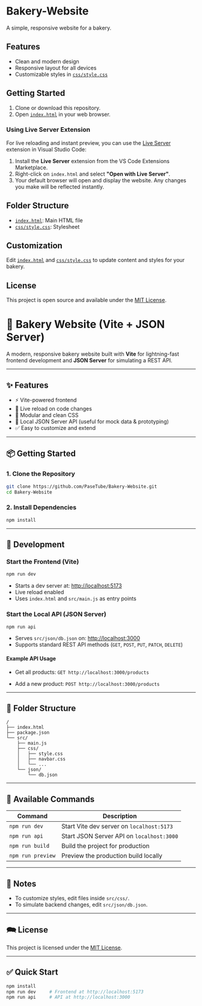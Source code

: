 # Bakery-Website

A simple, responsive website for a bakery.

## Features

- Clean and modern design
- Responsive layout for all devices
- Customizable styles in [`css/style.css`](css/style.css)

## Getting Started

1. Clone or download this repository.
2. Open [`index.html`](index.html) in your web browser.

### Using Live Server Extension

For live reloading and instant preview, you can use the [Live Server](https://marketplace.visualstudio.com/items?itemName=ritwickdey.LiveServer) extension in Visual Studio Code:

1. Install the **Live Server** extension from the VS Code Extensions Marketplace.
2. Right-click on `index.html` and select **"Open with Live Server"**.
3. Your default browser will open and display the website. Any changes you make will be reflected instantly.

## Folder Structure

- [`index.html`](index.html): Main HTML file
- [`css/style.css`](css/style.css): Stylesheet

## Customization

Edit [`index.html`](index.html) and [`css/style.css`](css/style.css) to update content and styles for your bakery.

## License

This project is open source and available under the [MIT License](LICENSE).


# 🍞 Bakery Website (Vite + JSON Server)

A modern, responsive bakery website built with **Vite** for lightning-fast frontend development and **JSON Server** for simulating a REST API.

---

## ✨ Features

* ⚡ Vite-powered frontend
* 🔁 Live reload on code changes
* 🎯 Modular and clean CSS
* 📂 Local JSON Server API (useful for mock data & prototyping)
* ✅ Easy to customize and extend

---

## 📦 Getting Started

### 1. Clone the Repository

```bash
git clone https://github.com/PaseTube/Bakery-Website.git
cd Bakery-Website
```

### 2. Install Dependencies

```bash
npm install
```

---

## 🚀 Development

### Start the Frontend (Vite)

```bash
npm run dev
```

* Starts a dev server at: [http://localhost:5173](http://localhost:5173)
* Live reload enabled
* Uses `index.html` and `src/main.js` as entry points

### Start the Local API (JSON Server)

```bash
npm run api
```

* Serves `src/json/db.json` on: [http://localhost:3000](http://localhost:3000)
* Supports standard REST API methods (`GET`, `POST`, `PUT`, `PATCH`, `DELETE`)

#### Example API Usage

* Get all products:
  `GET http://localhost:3000/products`

* Add a new product:
  `POST http://localhost:3000/products`

---

## 🧱 Folder Structure

```
/
├── index.html
├── package.json
└── src/
    ├── main.js
    ├── css/
    │   ├── style.css
    │   ├── navbar.css
    │   └── ...
    └── json/
        └── db.json
```

---

## 🔧 Available Commands

| Command           | Description                               |
| ----------------- | ----------------------------------------- |
| `npm run dev`     | Start Vite dev server on `localhost:5173` |
| `npm run api`     | Start JSON Server API on `localhost:3000` |
| `npm run build`   | Build the project for production          |
| `npm run preview` | Preview the production build locally      |

---

## 📌 Notes

* To customize styles, edit files inside `src/css/`.
* To simulate backend changes, edit `src/json/db.json`.

---

## 🗪 License

This project is licensed under the [MIT License](LICENSE).

---

## ✅ Quick Start

```bash
npm install
npm run dev     # Frontend at http://localhost:5173
npm run api     # API at http://localhost:3000
```
